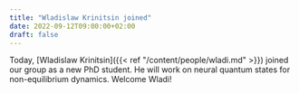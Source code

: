 ```yaml
---
title: "Wladislaw Krinitsin joined"
date: 2022-09-12T09:00:00+02:00
draft: false
---
```


Today, [Wladislaw Krinitsin]({{< ref "/content/people/wladi.md" >}}) joined our group as a new PhD student. He will work on neural quantum states for non-equilibrium dynamics. Welcome Wladi!